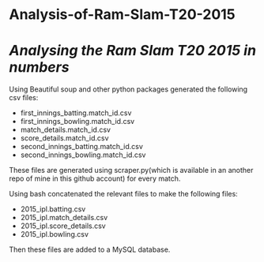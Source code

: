 # Analysis-of-Ram-Slam-T20-2015
# *Analysing the Ram Slam T20 2015 in numbers*

Using Beautiful soup and other python packages generated the following csv files:

- first_innings_batting.match_id.csv 
- first_innings_bowling.match_id.csv 
- match_details.match_id.csv 
- score_details.match_id.csv 
- second_innings_batting.match_id.csv 
- second_innings_bowling.match_id.csv

These files are generated using scraper.py(which is available in an another repo of mine in this github account) for every match.

Using bash concatenated the relevant files to make the following files:

- 2015_ipl.batting.csv	
- 2015_ipl.match_details.csv	
- 2015_ipl.score_details.csv	
- 2015_ipl.bowling.csv	

Then these files are added to a MySQL database.
